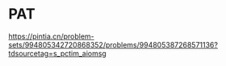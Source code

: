 # PAT

https://pintia.cn/problem-sets/994805342720868352/problems/994805387268571136?tdsourcetag=s_pctim_aiomsg
